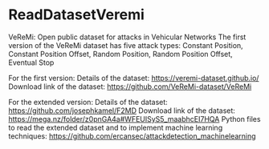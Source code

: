 # ReadDatasetVeremi

VeReMi: Open public dataset for attacks in Vehicular Networks
The first version of the VeReMi dataset has five attack types: Constant Position, Constant Position Offset, Random Position, Random Position Offset, Eventual Stop

For the first version:
Details of the dataset: https://veremi-dataset.github.io/
Download link of the dataset: https://github.com/VeReMi-dataset/VeReMi


For the extended version:
Details of the dataset: https://github.com/josephkamel/F2MD
Download link of the dataset: https://mega.nz/folder/z0pnGA4a#WFEUISyS5_maabhcEI7HQA
Python files to read the extended dataset and to implement machine learning techniques: https://github.com/ercansec/attackdetection_machinelearning
